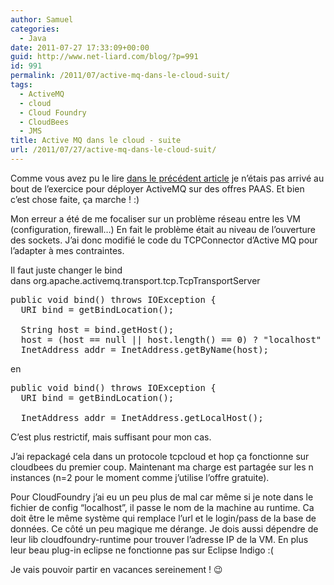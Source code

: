 ```yaml
---
author: Samuel
categories:
  - Java
date: 2011-07-27 17:33:09+00:00
guid: http://www.net-liard.com/blog/?p=991
id: 991
permalink: /2011/07/active-mq-dans-le-cloud-suit/
tags:
  - ActiveMQ
  - cloud
  - Cloud Foundry
  - CloudBees
  - JMS
title: Active MQ dans le cloud - suite
url: /2011/07/27/active-mq-dans-le-cloud-suit/
---
```


Comme vous avez pu le lire [dans le précédent article](http://www.net-liard.com/blog/2011/07/active-mq-dans-le-cloud/) je n&#8217;étais pas arrivé au bout de l&#8217;exercice pour déployer ActiveMQ sur des offres PAAS. Et bien c&#8217;est chose faite, ça marche ! :)

Mon erreur a été de me focaliser sur un problème réseau entre les VM (configuration, firewall&#8230;) En fait le problème était au niveau de l&#8217;ouverture des sockets. J&#8217;ai donc modifié le code du TCPConnector d&#8217;Active MQ pour l&#8217;adapter à mes contraintes.

Il faut juste changer le bind dans org.apache.activemq.transport.tcp.TcpTransportServer

<pre name="code" class="java:nogutter:nocontrols">public void bind() throws IOException {
  URI bind = getBindLocation();

  String host = bind.getHost();
  host = (host == null || host.length() == 0) ? "localhost" : host;
  InetAddress addr = InetAddress.getByName(host);</pre>

en

<pre name="code" class="java:nogutter:nocontrols">public void bind() throws IOException {
  URI bind = getBindLocation();

  InetAddress addr = InetAddress.getLocalHost();</pre>

C&#8217;est plus restrictif, mais suffisant pour mon cas.

J&#8217;ai repackagé cela dans un protocole tcpcloud et hop ça fonctionne sur cloudbees du premier coup. Maintenant ma charge est partagée sur les n instances (n=2 pour le moment comme j&#8217;utilise l&#8217;offre gratuite).

Pour CloudFoundry j&#8217;ai eu un peu plus de mal car même si je note dans le fichier de config &#8220;localhost&#8221;, il passe le nom de la machine au runtime. Ca doit être le même système qui remplace l&#8217;url et le login/pass de la base de données. Ce côté un peu magique me dérange. Je dois aussi dépendre de leur lib cloudfoundry-runtime pour trouver l&#8217;adresse IP de la VM. En plus leur beau plug-in eclipse ne fonctionne pas sur Eclipse Indigo :(

Je vais pouvoir partir en vacances sereinement ! 😉